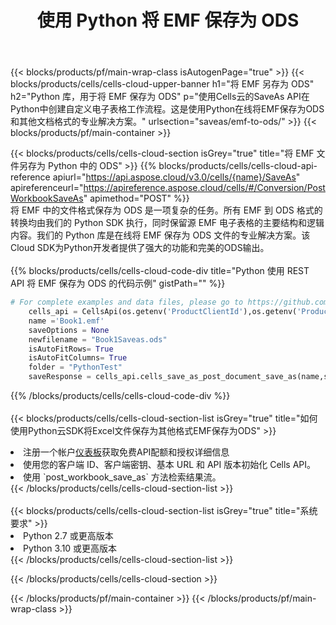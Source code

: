 ﻿---
title: 使用 Python 将 EMF 保存为 ODS
description: 利用Aspose.Cells Cloud SDK for Python将EMF格式文件保存为ODS格式文件。
---
{{< blocks/products/pf/main-wrap-class isAutogenPage="true" >}}
{{< blocks/products/cells/cells-cloud-upper-banner h1="将 EMF 另存为 ODS" h2="Python 库，用于将 EMF 保存为 ODS" p="使用Cells云的SaveAs API在Python中创建自定义电子表格工作流程。这是使用Python在线将EMF保存为ODS和其他文档格式的专业解决方案。" urlsection="saveas/emf-to-ods/" >}}
{{< blocks/products/pf/main-container >}}

{{< blocks/products/cells/cells-cloud-section isGrey="true" title="将 EMF 文件另存为 Python 中的 ODS" >}}
{{% blocks/products/cells/cells-cloud-api-reference apiurl="https://api.aspose.cloud/v3.0/cells/{name}/SaveAs" apireferenceurl="https://apireference.aspose.cloud/cells/#/Conversion/PostWorkbookSaveAs" apimethod="POST" %}}
<br/>
将 EMF 中的文件格式保存为 ODS 是一项复杂的任务。所有 EMF 到 ODS 格式的转换均由我们的 Python SDK 执行，同时保留源 EMF 电子表格的主要结构和逻辑内容。我们的 Python 库是在线将 EMF 保存为 ODS 文件的专业解决方案。该Cloud SDK为Python开发者提供了强大的功能和完美的ODS输出。
<br/>
<br/>
{{% blocks/products/cells/cells-cloud-code-div title="Python 使用 REST API 将 EMF 保存为 ODS 的代码示例" gistPath="" %}}
  
```python
# For complete examples and data files, please go to https://github.com/aspose-cells-cloud/aspose-cells-cloud-python/
    cells_api = CellsApi(os.getenv('ProductClientId'),os.getenv('ProductClientSecret'))
    name ='Book1.emf'    
    saveOptions = None
    newfilename = "Book1Saveas.ods"
    isAutoFitRows= True
    isAutoFitColumns= True
    folder = "PythonTest"
    saveResponse = cells_api.cells_save_as_post_document_save_as(name,save_options=saveOptions, newfilename=(folder +'/' + newfilename),folder=folder)
```
  
{{% /blocks/products/cells/cells-cloud-code-div %}}
<br/>
<br/>
{{< blocks/products/cells/cells-cloud-section-list isGrey="true" title="如何使用Python云SDK将Excel文件保存为其他格式EMF保存为ODS" >}}
<li>注册一个帐户<a href="https://dashboard.aspose.cloud/">仪表板</a>获取免费API配额和授权详细信息</li>
<li>使用您的客户端 ID、客户端密钥、基本 URL 和 API 版本初始化 Cells API。</li>
<li>使用 `post_workbook_save_as` 方法检索结果流。</li>
{{< /blocks/products/cells/cells-cloud-section-list >}}
<br/>
<br/>
{{< blocks/products/cells/cells-cloud-section-list isGrey="true" title="系统要求" >}}
<li>Python 2.7 或更高版本</li>
<li>Python 3.10 或更高版本</li>
{{< /blocks/products/cells/cells-cloud-section-list >}}

{{< /blocks/products/cells/cells-cloud-section >}}

{{< /blocks/products/pf/main-container >}}
{{< /blocks/products/pf/main-wrap-class >}}
